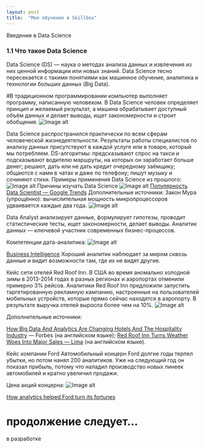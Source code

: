 ```yaml
---
layout: post
title:  "Мое обучение в Skillbox"
---
```

Введение в Data Science
### 1.1 Что такое Data Science
Data Science (DS) — наука о методах анализа данных и извлечения из них ценной информации или новых знаний. Data Science тесно пересекается с такими понятиями как машинное обучение, аналитика и технологии больших данных (Big Data).

#В традиционном программировании компьютер выполняет программу, 
написанную человеком. В Data Science человек определяет принцип и желаемый результат, а машина обрабатывает доступный объём данных и делает выводы, ищет закономерности и строит обобщения. 
![Image alt](https://go.skillbox.ru/media/files/share/1643708723923.png)

Data Science 
распространился практически по всем сферам человеческой жизнедеятельности. Результаты работы специалистов по анализу данных присутствуют в каждой услуге или в товаре, который мы потребляем.
DS-алгоритмы:
предсказывают спрос на такси и подсказывают водителю маршруты, на которых он заработает больше денег;
решают, дать или не дать кредит очередному заёмщику;
общаются с нами в чатах и даже по телефону;
пишут музыку и сочиняют стихи.
Примеры применения Data Science из прошлого:
![Image alt](https://go.skillbox.ru/media/files/share/1643709103871.png)
Причины изучать Data Science
![Image alt](https://go.skillbox.ru/media/files/share/LKh-lFiugxuAzJgYe9KQPZj9lGuTThzk954MJXoPdS-oOmiRWIAmedA6hD1-MYaHO34hnvgE0qbAn0yPoZmXrnyYbfxQ3VjN39TMrD9RRsNbqTIJc3UJkVAMOcwNXchiT.jpg)
[Популярность Data Scientist — Google Trends](https://trends.google.com/trends/explore?date=all&q=data%20scientist)
Дополнительные источники:
Закон Мура (упрощённо): вычислительная мощность микропроцессоров удваивается каждые два года.
![Image alt](https://go.skillbox.ru/media/files/share/Moores_Law_The_number_of_transistors_on_microchips_doubles_every_two_years.jpg)
 
 Data Analyst
 анализирует данные,
формулирует гипотезы,
проводит статистические тесты,
ищет закономерности,
делает выводы.
Аналитик данных — ключевой участник современных бизнес-процессов. 



Компетенции дата-аналитика:
![Image alt](https://go.skillbox.ru/media/files/share/1643712667893.png)

[Business Intelligence](https://ru.wikipedia.org/wiki/Business_Intelligence)
Хороший аналитик наблюдает за миром сквозь данные и видит возможности там, где их не видят другие.

Кейс сети отелей Red Roof Inn.
В США во время аномально холодной зимы в 2013-2014 годах в разных регионах и аэропортах отменили примерно 3% рейсов. Аналитики Red Roof Inn предложили запустить таргетированную рекламную кампанию, настроенные на пользователей мобильных устройств, которые прямо сейчас находятся в аэропорту. В результате выручка отелей выросла более чем на 10%.
![Image alt](https://go.skillbox.ru/media/files/share/1643712742545.png)

Дополнительные источники: 

[How Big Data And Analytics Are Changing Hotels And The Hospitality Industry](https://www.forbes.com/sites/bernardmarr/2016/01/26/how-big-data-and-analytics-changing-hotels-and-the-hospitality-industry/?sh=6948cb611c22) — Forbes (на английском языке);
[Red Roof Inn Turns Weather Woes Into Major Sales — Lima](https://www.limaconsulting.com/red-roof-inn/) (на английском языке).

Кейс компании Ford
Автомобильный концерн Ford долгие годы терпел убытки, но потом нанял 200 аналитиков. Уже на следующий год он показал прибыль, потому что наладил производство новых линеек автомобилей и кратно увеличил продажи. 

Цена акций концерна:
![Image alt](https://go.skillbox.ru/media/files/share/PekYowrCUMBZAnHq24iXICPG6VgQZZysEv_oKOhrp6uhdqk_nmCGaTqTjpoo6XpBkjljUSflx5yk3lgovu96f2g8hKc5aJhSaMs8-mqfthR1mXIHMgwAC3OkhP2ZeYfUZ.jpg)

[How analytics helped Ford turn its fortunes](https://www.computerworld.com/article/2486283/how-analytics-helped-ford-turn-its-fortunes.html)
# продолжение следует... 

в разработке

